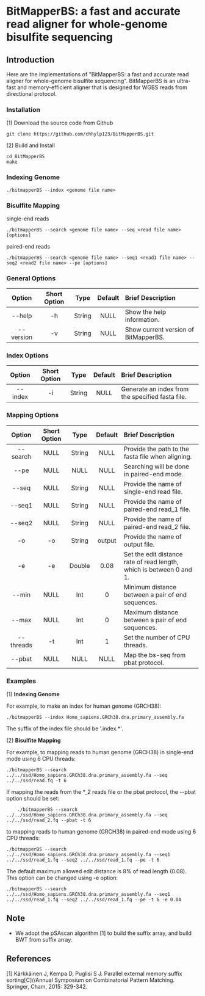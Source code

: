BitMapperBS: a fast and accurate read aligner for whole-genome bisulfite sequencing
============






Introduction
-------  

Here are the implementations of "BitMapperBS: a fast and accurate read aligner for whole-genome bisulfite sequencing". 
BitMapperBS is an ultra-fast and memory-efficient aligner that is designed for WGBS reads
from directional protocol. 




### Installation ###
(1) Download the source code from Github

    git clone https://github.com/chhylp123/BitMapperBS.git

(2) Build and Install
    
    cd BitMapperBS
    make


### Indexing Genome ###
    
    ./bitmapperBS --index <genome file name>

### Bisulfite Mapping ###

single-end reads

    ./bitmapperBS --search <genome file name> --seq <read file name> [options]

paired-end reads

    ./bitmapperBS --search <genome file name> --seq1 <read1 file name> --seq2 <read2 file name> --pe [options]


### General Options ###


| Option | Short Option | Type | Default | Brief Description |
| :------: | :---------------: | :-----:|:-----:| :-----|
| --help | -h | String | NULL | Show the help information. |
| --version | -v | String | NULL | Show current version of BitMapperBS. |

### Index Options ###

| Option | Short Option | Type | Default | Brief Description |
| :------: | :---------------: | :-----:|:-----:| :-----|
| --index | -i | String | NULL | Generate an index from the specified fasta file. |


### Mapping Options ###



| Option | Short Option | Type | Default | Brief Description |
| :------: | :---------------: | :-----:|:-----:| :-----|
| --search | NULL| String | NULL | Provide the path to the fasta file when aligning.|
| --pe | NULL| NULL | NULL | Searching will be done in paired-end mode. |
| --seq | NULL| String | NULL | Provide the name of single-end read file. |
| --seq1 | NULL| String | NULL | Provide the name of paired-end read_1 file. |
| --seq2 | NULL| String | NULL | Provide the name of paired-end read_2 file. |
| -o | -o | String | output | Provide the name of output file. |
| -e | -e | Double | 0.08 | Set the edit distance rate of read length, which is between 0 and 1. |
| --min | NULL | Int | 0 | Minimum distance between a pair of end sequences. |
| --max | NULL | Int | 0 | Maximum distance between a pair of end sequences. |
| --threads | -t | Int | 1 | Set the number of CPU threads. |
| --pbat | NULL | NULL | NULL | Map the bs-seq from pbat protocol. |






### Examples ###

(1) **Indexing Genome**

For example, to make an index for human genome (GRCH38):

	./bitmapperBS --index Homo_sapiens.GRCh38.dna.primary_assembly.fa
   
The suffix of the index file should be '.index.*'.
    
(2) **Bisulfite Mapping**

For example, to mapping reads to human genome (GRCH38) in single-end mode using 6 CPU threads:

	./bitmapperBS --search ../../ssd/Homo_sapiens.GRCh38.dna.primary_assembly.fa --seq ../../ssd/read.fq -t 6
    
If mapping the reads from the *_2 reads file or the pbat protocol, the --pbat option should be set:

    	./bitmapperBS --search ../../ssd/Homo_sapiens.GRCh38.dna.primary_assembly.fa --seq ../../ssd/read_2.fq --pbat -t 6

to mapping reads to human genome (GRCH38) in paired-end mode using 6 CPU threads:

	./bitmapperBS --search ../../ssd/Homo_sapiens.GRCh38.dna.primary_assembly.fa --seq1 ../../ssd/read_1.fq --seq2 ../../ssd/read_1.fq --pe -t 6


The default maximum allowed edit distance is 8% of read length (0.08). This option can be changed using -e option:

    ./bitmapperBS --search ../../ssd/Homo_sapiens.GRCh38.dna.primary_assembly.fa --seq1 ../../ssd/read_1.fq --seq2 ../../ssd/read_1.fq --pe -t 6 -e 0.04






Note
-------
* We adopt the pSAscan algorithm [1] to build the suffix array, and build BWT from suffix array.


References
-------


[1] Kärkkäinen J, Kempa D, Puglisi S J. Parallel external memory suffix sorting[C]//Annual Symposium on Combinatorial Pattern Matching. Springer, Cham, 2015: 329-342.
